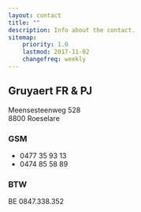 ```yaml
---
layout: contact
title: ""
description: Info about the contact.
sitemap:
    priority: 1.0
    lastmod: 2017-11-02
    changefreq: weekly
---
```

## Gruyaert FR & PJ

Meensesteenweg 528<br/>
8800 Roeselare

### GSM
- 0477 35 93 13
- 0474 85 58 89

### BTW
BE 0847.338.352
